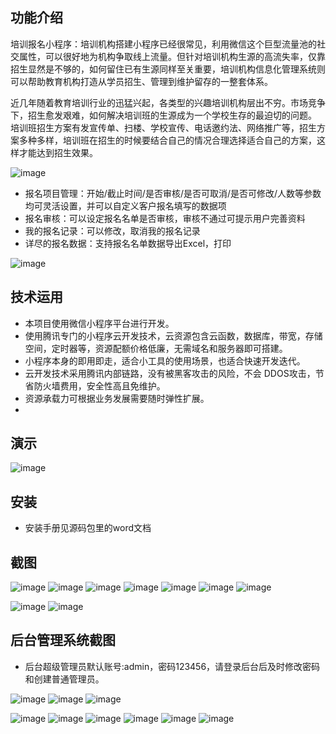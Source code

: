 ## 功能介绍 

培训报名小程序：培训机构搭建小程序已经很常见，利用微信这个巨型流量池的社交属性，可以很好地为机构争取线上流量。但针对培训机构生源的高流失率，仅靠招生显然是不够的，如何留住已有生源同样至关重要，培训机构信息化管理系统则可以帮助教育机构打造从学员招生、管理到维护留存的一整套体系。

近几年随着教育培训行业的迅猛兴起，各类型的兴趣培训机构层出不穷。市场竞争下，招生愈发艰难，如何解决培训班的生源成为一个学校生存的最迫切的问题。 培训班招生方案有发宣传单、扫楼、学校宣传、电话邀约法、网络推广等，招生方案多种多样，培训班在招生的时候要结合自己的情况合理选择适合自己的方案，这样才能达到招生效果。

![image](https://user-images.githubusercontent.com/114192999/191860032-7e58366a-1cb4-4ad8-ad4b-2f044bd34be9.png)



- 报名项目管理：开始/截止时间/是否审核/是否可取消/是否可修改/人数等参数均可灵活设置，并可以自定义客户报名填写的数据项
- 报名审核：可以设定报名名单是否审核，审核不通过可提示用户完善资料
- 我的报名记录：可以修改，取消我的报名记录
- 详尽的报名数据：支持报名名单数据导出Excel，打印
 
![image](https://user-images.githubusercontent.com/114192999/191860036-c4d63604-a1ae-45b3-8a51-38f3f42c59ad.png)

## 技术运用
- 本项目使用微信小程序平台进行开发。
- 使用腾讯专门的小程序云开发技术，云资源包含云函数，数据库，带宽，存储空间，定时器等，资源配额价格低廉，无需域名和服务器即可搭建。
- 小程序本身的即用即走，适合小工具的使用场景，也适合快速开发迭代。
- 云开发技术采用腾讯内部链路，没有被黑客攻击的风险，不会 DDOS攻击，节省防火墙费用，安全性高且免维护。
- 资源承载力可根据业务发展需要随时弹性扩展。  
- 
 


 


## 演示 
 ![image](https://user-images.githubusercontent.com/114192999/191860027-2556b7ab-3263-47a0-9505-a5550469775e.png)



## 安装

- 安装手册见源码包里的word文档




## 截图
 ![image](https://user-images.githubusercontent.com/114192999/191860055-642710ae-db35-43e4-a2b8-bfc00c2fe094.png)
![image](https://user-images.githubusercontent.com/114192999/191860065-40433abd-940f-45b5-9c75-b8c58a2c0433.png)
![image](https://user-images.githubusercontent.com/114192999/191860068-ef36237c-8893-4a69-80a1-07a061e85e95.png)
![image](https://user-images.githubusercontent.com/114192999/191860074-361ef7fb-7e36-4a92-85e6-c076fbbf0764.png)
![image](https://user-images.githubusercontent.com/114192999/191860079-ecd88d44-27ad-45d6-8bda-3ca42f424e20.png)
![image](https://user-images.githubusercontent.com/114192999/191860084-a70f3a3a-3791-48c6-bd7d-78293c0f4a78.png)
![image](https://user-images.githubusercontent.com/114192999/191860093-23ac1467-f197-44ca-8b52-4b36c9362086.png)

 ![image](https://user-images.githubusercontent.com/114192999/191860102-5c6f7434-fbd3-42b4-a52e-b6d4c5e83a7b.png)
![image](https://user-images.githubusercontent.com/114192999/191860110-411e34cf-9854-4a24-a665-83f2f02cd28e.png)


 

## 后台管理系统截图 
- 后台超级管理员默认账号:admin，密码123456，请登录后台后及时修改密码和创建普通管理员。
 
![image](https://user-images.githubusercontent.com/114192999/191860116-60dbed3a-b0d1-4201-9acf-5fb3d719e69f.png)
![image](https://user-images.githubusercontent.com/114192999/191860126-fdc02c05-6e6b-4c94-a9e6-ceef339301b6.png)
![image](https://user-images.githubusercontent.com/114192999/191860132-101901fc-32db-4825-a44f-4c7f8a3e0a18.png)

![image](https://user-images.githubusercontent.com/114192999/191860145-ec9578a3-cc6e-46a4-a501-46b3502f0f6d.png)
![image](https://user-images.githubusercontent.com/114192999/191860153-6cac438f-0dd1-4778-bb3a-080c7fdb2145.png)
![image](https://user-images.githubusercontent.com/114192999/191860160-c213e4c7-3997-46bd-bf5e-219c381488d2.png)
![image](https://user-images.githubusercontent.com/114192999/191860168-be76ec9b-a2e1-4cce-988f-7c54fec37b32.png)
![image](https://user-images.githubusercontent.com/114192999/191860173-21c70ff0-fee5-4fbe-9db7-bbf07c4a019a.png)
![image](https://user-images.githubusercontent.com/114192999/191860181-521c78b1-7e0f-453b-a055-999e76b5adab.png)


